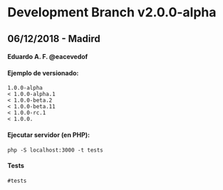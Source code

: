 # Development Branch v2.0.0-alpha
## 06/12/2018 - Madird
#### Eduardo A. F. @eacevedof

#### Ejemplo de versionado:
```
1.0.0-alpha 
< 1.0.0-alpha.1 
< 1.0.0-beta.2 
< 1.0.0-beta.11 
< 1.0.0-rc.1 
< 1.0.0.
```
#### Ejecutar servidor (en PHP):
```
php -S localhost:3000 -t tests
```

#### Tests
```
#tests
```